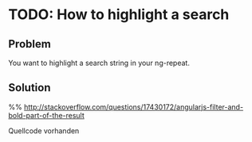 # TODO: How to highlight a search

## Problem

You want to highlight a search string in your ng-repeat.


## Solution

%% http://stackoverflow.com/questions/17430172/angularjs-filter-and-bold-part-of-the-result

Quellcode vorhanden